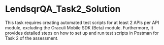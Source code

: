# LendsqrQA_Task2_Solution
This task requires creating automated test scripts for at least 2 APIs per API module, excluding the Oraculi Mobile SDK (Beta) module. Furthermore, it provides detailed steps on how to set up and run test scripts in Postman for Task 2 of the assessment.
